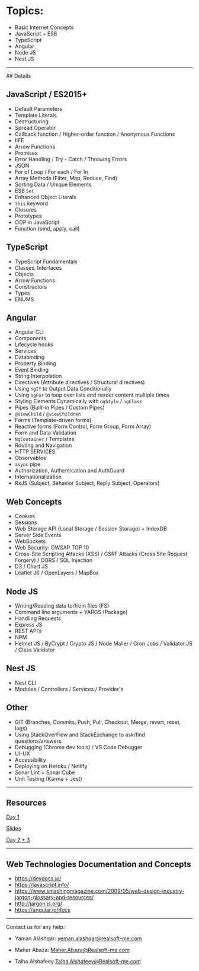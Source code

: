 
# Topics:
- Basic Internet Concepts
- JavaScript + ES6
- TypeScript
- Angular
- Node JS
- Nest JS

<hr>
## Details

JavaScript / ES2015+
 --

- Default Parameters
- Template Literals
- Destructuring
- Spread Operator
- Callback function / Higher-order function / Anonymous Functions 
- IIFE
- Arrow Functions
- Promises
- Error Handling / Try - Catch / Throwing Errors
- JSON
- For of Loop / For each / For In
- Array Methods (Filter, Map, Reduce, Find)
- Sorting Data / Unique Elements
- ES6 `Set` 
- Enhanced Object Literals
-  `this` keyword
- Closures
- Prototypes
- OOP in JavaScript
- Function (bind, apply, call)



TypeScript
 --

- TypeScript Fundamentals 
- Classes, Interfaces
- Objects 
- Arrow Functions
- Constructors
- Types
- ENUMS

Angular
 --

- Angular CLI 
- Components
- Lifecycle hooks
- Services
- Databinding 
- Property Binding 
- Event Binding 
- String Interpolation
- Directives (Attribute directives / Structural directives)
- Using `ngIf` to Output Data Conditionally 
- Using `ngFor` to loop over lists and render content multiple times
- Styling Elements Dynamically with `ngStyle` / `ngClass`
- Pipes (Built-in Pipes / Custom Pipes)
- `@ViewChild` / `@viewChildren`
- Forms (Template-driven forms)
- Reactive forms (Form Control, Form Group, Form Array)
- Form and Data Validation 
- `NgContainer` / Templates 
- Routing and Navigation 
- HTTP SERVICES
- Observables 
- `async` pipe
- Authorization, Authentication and AuthGuard 
- Internationalization
- RxJS (Subject, Behavior Subject, Reply Subject, Operators) 


Web Concepts
 --

- Cookies
- Sessions 
- Web Storage API (Local Storage / Session Storage) + IndexDB
- Server Side Events
- WebSockets 
- Web Security: OWSAP TOP 10
- Cross-Site Scripting Attacks (XSS) / CSRF Attacks (Cross Site Request Forgery) / CORS / SQL Injection
- D3 / Chart JS
- Leaflet JS / OpenLayers / MapBox

Node JS
 --

- Writing/Reading data to/from files (FS)
- Command line arguments + YARGS (Package)
- Handling Requests 
- Express JS 
- REST API’s
- NPM 
- Helmet JS / ByCrypt / Crypto JS / Node Mailer / Cron Jobs / Validator.JS / Class Validator 
 

Nest JS
 --

- Nest CLI
- Modules / Controllers / Services / Provider's 

Other
 --

- GIT (Branches, Commits, Push, Pull, Checkout, Merge, revert, reset, logs)
- Using StackOverFlow and StackExchange to ask/find questions/answers.
- Debugging (Chrome dev tools) / VS Code Debugger
- UI-UX 
- Accessibility
- Deploying on Heroku / Netlify 
- Sonar Lint + Sonar Cube 
- Unit Testing (Karma + Jest)

<hr>

## Resources
[Day 1](https://github.com/dev-yaman/realsoft-trainees/blob/main/Day1/README.md)

[Slides](https://github.com/dev-yaman/realsoft-trainees/blob/main/Day1/Slides)

[Day 2 + 3](https://github.com/dev-yaman/realsoft-trainees/blob/main/Day2/README.md)

<hr>

Web Technologies Documentation and Concepts
 -- 
 - https://devdocs.io/
 - https://javascript.info/
 - https://www.smashingmagazine.com/2009/05/web-design-industry-jargon-glossary-and-resources/
 - http://jargon.js.org/
 - https://angular.io/docs

<hr>

Contact us for any help:

- Yaman Alashqar: yeman.alashqar@realsoft-me.com

 - Maher Abaza: Maher.Abaza@Realsoft-me.com

 - Talha Alshafeey Talha.Alshafeey@Realsoft-me.com

